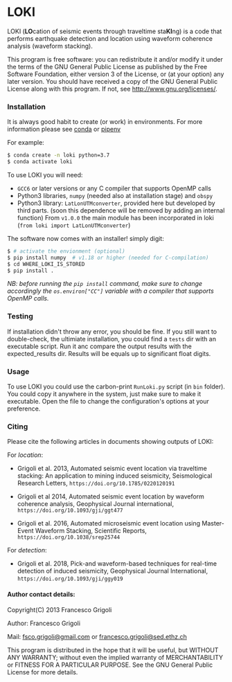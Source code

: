 # LOKI

LOKI (**LO**cation of seismic events through traveltime sta**KI**ng)
is a code that performs earthquake detection and location
using waveform coherence analysis (waveform stacking).

This program is free software: you can redistribute it and/or modify
it under the terms of the GNU General Public License as published by
the Free Software Foundation, either version 3 of the License, or
(at your option) any later version. You should have received a copy of
the GNU General Public License along with this program.
If not, see <http://www.gnu.org/licenses/>.


### Installation
It is always good habit to create (or work) in environments.
For more information please see [conda](https://docs.conda.io/en/latest/) or [pipenv](https://docs.pipenv.org/)


For example:

```bash
$ conda create -n loki python=3.7
$ conda activate loki
```

To use LOKI you will need:

- `GCC6` or later versions or any C compiler that supports OpenMP calls
- Python3 libraries, `numpy` (needed also at installation stage) and `obspy`
- Python3 library: `LatLonUTMconverter`, provided here but developed by third parts. (soon this dependence will be removed by adding an internal function)
 From `v1.0.0` the main module has been incorporated in loki (`from loki import LatLonUTMconverter`)


The software now comes with an installer!  simply digit:

```bash
$ # activate the envionment (optional)
$ pip install numpy  # v1.18 or higher (needed for C-compilation)
$ cd WHERE_LOKI_IS_STORED
$ pip install .
```

_NB: before running the `pip install` command, make sure to change accordingly the `os.environ["CC"]` variable
with a compiler that supports OpenMP calls._


### Testing
If installation didn't throw any error, you should be fine.
If you still want to double-check, the ultimiate installation, you could find a `tests` dir with an executable script. Run it anc compare the output results with the expected_results dir.
Results will be equals up to significant float digits.


### Usage
To use LOKI you could use the carbon-print `RunLoki.py` script (in `bin` folder).
You could copy it anywhere in the system, just make sure to make it executable.
Open the file to change the configuration's options at your preference.


### Citing
Please cite the following articles in documents showing
outputs of LOKI:

For _location_:

- Grigoli et al. 2013,
Automated seismic event location via traveltime stacking:
An application to mining induced seismicity,
Seismological Research Letters,
`https://doi.org/10.1785/0220120191`

- Grigoli et al 2014,
Automated seismic event location by waveform coherence analysis,
Geophysical Journal international,
`https://doi.org/10.1093/gji/ggt477`

- Grigoli et al. 2016,
Automated microseismic event location using Master-Event Waveform Stacking,
Scientific Reports,
`https://doi.org/10.1038/srep25744`


For _detection_:

- Grigoli et al. 2018,
Pick-and waveform-based techniques for real-time detection of induced seismicity,
Geophysical Journal International,
`https://doi.org/10.1093/gji/ggy019`

#### Author contact details:
Copyright(C) 2013 Francesco Grigoli

Author: Francesco Grigoli

Mail: <fsco.grigoli@gmail.com> or <francesco.grigoli@sed.ethz.ch>


This program is distributed in the hope that it will be useful,
but WITHOUT ANY WARRANTY; without even the implied warranty of
MERCHANTABILITY or FITNESS FOR A PARTICULAR PURPOSE.  See the
GNU General Public License for more details.
